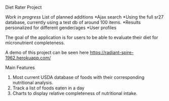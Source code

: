 Diet Rater Project

*Work in progress* List of planned additions
*Ajax search
*Using the full sr27 database, currently using a test db of around 100 items.
*Results personalized for different gender/ages
*User profiles


The goal of the application is for users to be able to evaluate their diet for micronutrient completeness. 

A demo of this project can be seen here https://radiant-spire-1962.herokuapp.com/

Main Features

1. Most current USDA database of foods with their corresponding nutritional analysis.
2. Track a list of foods eaten in a day
3. Charts to display relative completeness of nutritional intake. 
